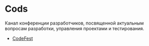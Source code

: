 # Cods

Канал конференции разработчиков, посвященной актуальным вопросам разработки, управления проектами и тестирования.
- [CodeFest](https://www.youtube.com/@codefestru/about)